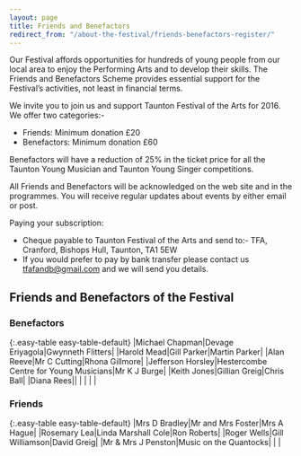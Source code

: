 ```yaml
---
layout: page
title: Friends and Benefactors
redirect_from: "/about-the-festival/friends-benefactors-register/"
---
```


Our Festival affords opportunities for hundreds of young people from our local area to enjoy the Performing Arts and to develop their skills. The Friends and Benefactors Scheme provides essential support for the Festival’s activities, not least in financial terms.

We invite you to join us and support Taunton Festival of the Arts for 2016. We offer two categories:-

- Friends: Minimum donation £20
- Benefactors: Minimum donation £60

Benefactors will have a reduction of 25% in the ticket price for all the Taunton Young Musician and Taunton Young Singer competitions.

All Friends and Benefactors will be acknowledged on the web site and in the programmes. You will receive regular updates about events by either email or post.

Paying your subscription:

- Cheque payable to Taunton Festival of the Arts and send to:- TFA, Cranford, Bishops Hull, Taunton, TA1 5EW
- If you would prefer to pay by bank transfer please contact us <tfafandb@gmail.com> and we will send you details.

## Friends and Benefactors of the Festival

### Benefactors

{:.easy-table easy-table-default}
|Michael Chapman|Devage Eriyagola|Gwynneth Flitters|
|Harold Mead|Gill Parker|Martin Parker|
|Alan Reeve|Mr C Cutting|Rhona Gillmore|
|Jefferson Horsley|Hestercombe Centre for Young Musicians|Mr K J Burge|
|Keith Jones|Gillian Greig|Chris Ball|
|Diana Rees||
| | | |

### Friends

{:.easy-table easy-table-default}
|Mrs D Bradley|Mr and Mrs Foster|Mrs A Hague|
|Rosemary Lea|Linda Marshall Cole|Ron Roberts|
|Roger Wells|Gill Williamson|David Greig|
|Mr & Mrs J Penston|Music on the Quantocks|
| |